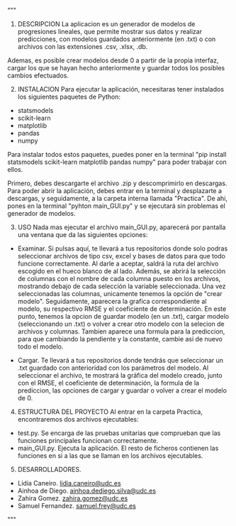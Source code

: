 """

1. DESCRIPCION 
La aplicacion es un generador de modelos de progresiones lineales, que permite mostrar sus datos y realizar predicciones, con modelos guardados  anteriormente (en .txt) o con archivos con las extensiones .csv, .xlsx, .db.

Ademas, es posible crear modelos desde 0 a partir de la propia interfaz, cargar los que se hayan hecho anteriormente y guardar todos los posibles cambios efectuados.

2. INSTALACION
Para ejecutar la aplicación, necesitaras tener instalados los siguientes paquetes de Python:
- statsmodels
- scikit-learn
- matplotlib
- pandas
- numpy

Para instalar todos estos paquetes, puedes poner en la terminal "pip install statsmodels scikit-learn matplotlib pandas numpy"
para poder trabajar con ellos.

Primero, debes descargarte el archivo .zip y descomprimirlo en descargas.
Para poder abrir la aplicación, debes entrar en la terminal y desplazarte a descargas, y seguidamente, a la carpeta interna llamada "Practica".
De ahi, pones en la terminal "pyhton main_GUI.py" y se ejecutará sin problemas el generador de modelos.

3. USO
Nada mas ejecutar el archivo main_GUI.py, aparecerá por pantalla una ventana que da las siguientes opciones:
- Examinar. Si pulsas aquí, te llevará a tus repositorios donde solo podras seleccionar archivos de tipo csv, excel y bases de datos 
            para que todo funcione correctamente. Al darle a aceptar, saldrá la ruta del archivo escogido en el hueco blanco de al lado. 
            Además, se abrirá la selección de columnas con el nombre de cada columna puesto en los archivos, mostrando debajo de cada 
            selección la variable seleccionada. Una vez seleccionadas las columnas, unicamente tenemos la opción de "crear modelo". 
            Seguidamente, aparecera la grafica correspondiente al modelo, su respectivo RMSE y el coeficiente de determinación. 
            En este punto, tenemos la opcion de guardar modelo (en un .txt), cargar modelo (seleccionando un .txt) o volver a crear
            otro modelo con la selecion de archivos y columnas. Tambien aparece una formula para la prediccion, para que cambiando la pendiente 
            y la constante, cambie así de nuevo todo el modelo.

- Cargar. Te llevará a tus repositorios donde tendrás que seleccionar un .txt guardado con anterioridad con los parámetros del modelo. Al seleccionar
          el archivo, te mostrará la gráfica del modelo creado, junto con el RMSE, el coeficiente de determinación, la formula de la prediccion, 
          las opciones de cargar y guardar o volver a crear el modelo de 0.

4. ESTRUCTURA DEL PROYECTO
Al entrar en la carpeta Practica, encontraremos dos archivos ejecutables:
- test.py. Se encarga de las pruebas unitarias que comprueban que las funciones principales funcionan correctamente.
- main_GUI.py. Ejecuta la aplicación.
El resto de ficheros contienen las funciones en si a las que se llaman en los archivos ejecutables.

5. DESARROLLADORES.
- Lidia Caneiro. lidia.caneiro@udc.es
- Ainhoa de Diego. ainhoa.dediego.silva@udc.es
- Zahira Gomez. zahira.gomez@udc.es
- Samuel Fernandez. samuel.frey@udc.es

"""

